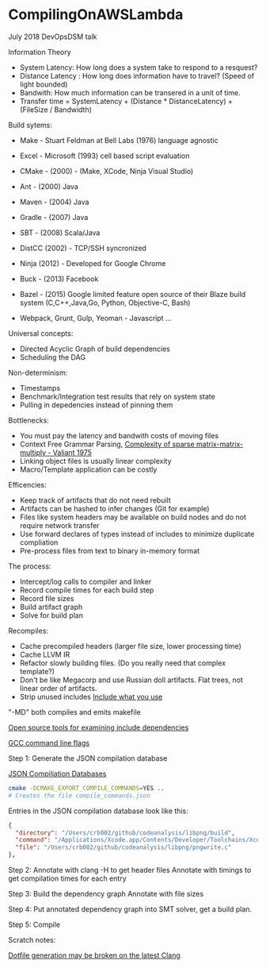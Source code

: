 # CompilingOnAWSLambda
July 2018 DevOpsDSM talk



Information Theory
* System Latency: How long does a system take to respond to a resquest?
* Distance Latency : How long does information have to travel? (Speed of light bounded)
* Bandwith: How much information can be transered in a unit of time.
* Transfer time =  SystemLatency + (Distance * DistanceLatency) + (FileSize / Bandwidth)

Build sytems:
* Make - Stuart Feldman at Bell Labs (1976) language agnostic
* Excel - Microsoft (1993) cell based script evaluation

* CMake -  (2000) - (Make, XCode, Ninja Visual Studio) 

* Ant - (2000) Java
* Maven - (2004) Java
* Gradle - (2007) Java 
* SBT - (2008) Scala/Java

* DistCC (2002) - TCP/SSH syncronized
* Ninja (2012) - Developed for Google Chrome
* Buck - (2013) Facebook 
* Bazel - (2015)  Google limited feature open source of their Blaze build system (C,C++,Java,Go, Python, Objective-C, Bash)

* Webpack, Grunt, Gulp, Yeoman - Javascript ...


Universal concepts:
* Directed Acyclic Graph of build dependencies
* Scheduling the DAG

Non-determinism:
* Timestamps
* Benchmark/Integration test results that rely on system state
* Pulling in depedencies instead of pinning them

Bottlenecks:
* You must pay the latency and bandwith costs of moving files
* Context Free Grammar Parsing, [Complexity of sparse matrix-matrix-multiply - Valiant 1975](https://arxiv.org/abs/cs/0112018)
* Linking object files is usually linear complexity
* Macro/Template application can be costly

Efficencies:
* Keep track of artifacts that do not need rebuilt
* Artifacts can be hashed to infer changes (Git for example)
* Files like system headers may be available on build nodes and do not require network transfer
* Use forward declares of types instead of includes to minimize duplicate compliation
* Pre-process files from text to binary in-memory format


The process:
* Intercept/log calls to compiler and linker
* Record compile times for each build step
* Record file sizes
* Build artifact graph
* Solve for build plan


Recompiles:
* Cache precompiled headers (larger file size, lower processing time)
* Cache LLVM IR 
* Refactor slowly building files. (Do you really need that complex template?)
* Don't be like Megacorp and use Russian doll artifacts. Flat trees, not linear order of artifacts.
* Strip unused includes [Include what you use](https://github.com/include-what-you-use/include-what-you-use)


"-MD" both compiles and emits makefile

[Open source tools for examining include dependencies](http://gernotklingler.com/blog/open-source-tools-examine-and-adjust-include-dependencies/)

[GCC command line flags](https://github.com/gcc-mirror/gcc/blob/274d31f044ac1c4610b67d2220237f0387aa367f/gcc/c-family/c.opt)

Step 1: Generate the JSON compilation database


[JSON Compiliation Databases](http://clang.llvm.org/docs/JSONCompilationDatabase.html)

```bash
cmake -DCMAKE_EXPORT_COMPILE_COMMANDS=YES ..
# Creates the file compile_commands.json
```
Entries in the JSON compilation database look like this:
```json
{
  "directory": "/Users/crb002/github/codeanalysis/libpng/build",
  "command": "/Applications/Xcode.app/Contents/Developer/Toolchains/XcodeDefault.xctoolchain/usr/bin/cc -DPNG_INTEL_SSE_OPT=1 -I/Users/crb002/github/codeanalysis/libpng/build -I/Users/crb002/github/codeanalysis/libpng    -o CMakeFiles/png_static.dir/pngwrite.c.o   -c /Users/crb002/github/codeanalysis/libpng/pngwrite.c",
  "file": "/Users/crb002/github/codeanalysis/libpng/pngwrite.c"
},
```


Step 2: 
Annotate with clang -H to get header files
Annotate with timings to get compilation times for each entry

Step 3:
Build the dependency graph
Annotate with file sizes

Step 4:
Put annotated dependency graph into SMT solver, get a build plan.

Step 5: 
Compile



Scratch notes:

[Dotfile generation may be broken on the latest Clang](https://stackoverflow.com/questions/51416847/clang-usage-of-dependency-dot-option/51428076#51428076)







